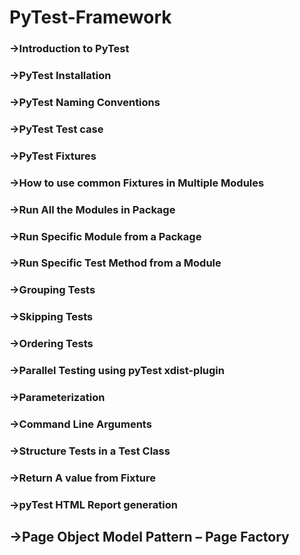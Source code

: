 # PyTest-Framework

### ->Introduction to PyTest

### ->PyTest Installation

### ->PyTest Naming Conventions

### ->PyTest Test case

### ->PyTest Fixtures

### ->How to use common Fixtures in Multiple Modules

### ->Run All the Modules in Package

### ->Run Specific Module from a Package

### ->Run Specific Test Method from a Module

### ->Grouping Tests

### ->Skipping Tests

### ->Ordering Tests

### ->Parallel Testing using pyTest xdist-plugin

### ->Parameterization

### ->Command Line Arguments

### ->Structure Tests in a Test Class

### ->Return A value from Fixture

### ->pyTest HTML Report generation

## ->Page Object Model Pattern – Page Factory

